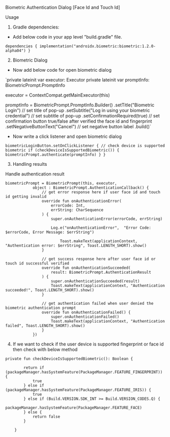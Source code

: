 Biometric Authentication Dialog [Face Id and Touch Id]

Usage

1. Gradle dependencies:

- Add below code in your app level "build.gradle" file.

`dependencies {
    implementation("androidx.biometric:biometric:1.2.0-alpha04")
}`


2. Biometric Dialog

- Now add below code for open biometric dialog

`private lateinit var executor: Executor
private lateinit var promptInfo: BiometricPrompt.PromptInfo

 executor = ContextCompat.getMainExecutor(this)
 
 promptInfo = BiometricPrompt.PromptInfo.Builder()
            .setTitle("Biometric Login") // set title of pop-up
            .setSubtitle("Log in using your biometric credential") // set subtitle of pop-up
            .setConfirmationRequired(true) // set confirmation button true/false after verified the face id and fingerprint
            .setNegativeButtonText("Cancel") // set negative button label
            .build()`
			
- Now  write a click listener and open biometric dialog

`biometricLoginButton.setOnClickListener {
            // check device is supported biometric
            if (checkDeviceIsSupportedBiometric()) {
                biometricPrompt.authenticate(promptInfo)
            }
        }	`		

         
3. Handling results

Handle authentication result 

```
biometricPrompt = BiometricPrompt(this, executor,
            object : BiometricPrompt.AuthenticationCallback() {
                // get error response here if user face id and touch id getting invalid
                override fun onAuthenticationError(
                    errorCode: Int,
                    errString: CharSequence
                ) {
                    super.onAuthenticationError(errorCode, errString)

                    Log.e("onAuthenticationError",  "Error Code: $errorCode, Error Message: $errString")
              
						Toast.makeText(applicationContext, "Authentication error: $errString", Toast.LENGTH_SHORT).show()    
                }

                // get success response here after user face id or touch id successful verified
                override fun onAuthenticationSucceeded(
                    result: BiometricPrompt.AuthenticationResult
                ) {
                    super.onAuthenticationSucceeded(result)
					Toast.makeText(applicationContext, "Authentication succeeded!", Toast.LENGTH_SHORT).show()              
                }

                // get authentication failed when user denied the biometric authentication prompt
                override fun onAuthenticationFailed() {
                    super.onAuthenticationFailed()
                    Toast.makeText(applicationContext, "Authentication failed", Toast.LENGTH_SHORT).show()
                }
            })
```

4. If we want to check if the user device is supported fingerprint or face id then check with below method

```
private fun checkDeviceIsSupportedBiometric(): Boolean {

        return if (packageManager.hasSystemFeature(PackageManager.FEATURE_FINGERPRINT)) {
            true
        } else if (packageManager.hasSystemFeature(PackageManager.FEATURE_IRIS)) {
            true
        } else if (Build.VERSION.SDK_INT >= Build.VERSION_CODES.Q) {
            packageManager.hasSystemFeature(PackageManager.FEATURE_FACE)
        } else {
            return false
        }

    }
```

